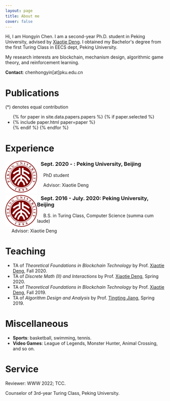 ```yaml
---
layout: page
title: About me 
cover: false
---
```


Hi, I am Hongyin Chen. I am a second-year Ph.D. student in Peking University, advised by [Xiaotie Deng](https://cfcs.pku.edu.cn/english/people/faculty/xiaotiedeng/index.htm). I obtained my Bachelor's degree from the first Turing Class in EECS dept, Peking University. 
 
My research interests are blockchain, mechanism design, algorithmic game theory, and reinforcement learning.

**Contact**: chenhongyin[at]pku.edu.cn

# Publications 
(*) denotes equal contribution
<ul>
{% for paper in site.data.papers.papers %}
  {% if paper.selected %}
  <li>
  {% include paper.html paper=paper %}
  </li>
  {% endif %}
{% endfor %}
</ul>



# Experience


<div style="clear: both;">
  <div style="float: left; margin-right 1em;">
    <img src="/assets/img/pku.png" alt="" width="100" height="100">
  </div>
  <div>
    <h3>&nbsp;&nbsp;&nbsp;Sept. 2020 - : Peking University, Beijing</h3>
    <p>&nbsp;&nbsp;&nbsp;&nbsp;&nbsp;PhD student</p>
    <p> &nbsp;&nbsp;&nbsp;&nbsp;&nbsp;Advisor: Xiaotie Deng</p>
  </div>
</div>

<div style="clear: both;">
  <div style="float: left; margin-right 1em;">
    <img src="/assets/img/pku.png" alt="" width="100" height="100">
  </div>
  <div>
    <h3>&nbsp;&nbsp;&nbsp;Sept. 2016 - July. 2020: Peking University, Beijing</h3>
    <p>&nbsp;&nbsp;&nbsp;&nbsp;&nbsp;B.S. in Turing Class, Computer Science (summa cum laude)</p>
    <p> &nbsp;&nbsp;&nbsp;&nbsp;&nbsp;Advisor: Xiaotie Deng</p>
  </div>
</div>

# Teaching
* TA of _Theoretical Foundations in Blockchain Technology_ by Prof. [Xiaotie Deng](https://cfcs.pku.edu.cn/english/people/faculty/xiaotiedeng/index.htm), Fall 2020.  
* TA of _Discrete Math (II) and Interactions_ by Prof. [Xiaotie Deng](https://cfcs.pku.edu.cn/english/people/faculty/xiaotiedeng/index.htm), Spring 2020.  
* TA of _Theoretical Foundations in Blockchain Technology_ by Prof. [Xiaotie Deng](https://cfcs.pku.edu.cn/english/people/faculty/xiaotiedeng/index.htm), Fall 2019. 
* TA of _Algorithm Design and Analysis_ by Prof. [Tingting Jiang](https://cs.pku.edu.cn/info/1161/1631.htm), Spring 2019.  


# Miscellaneous

* **Sports**: basketball, swimming, tennis.
* **Video Games**: League of Legends, Monster Hunter, Animal Crossing, and so on.

# Service 

Reviewer: WWW 2022; TCC.

Counselor of 3rd-year Turing Class, Peking University.
